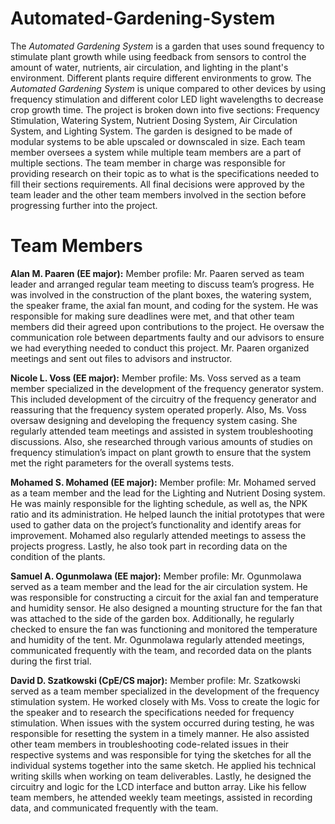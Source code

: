 # Automated-Gardening-System
The _Automated Gardening System_ is a garden that uses sound frequency to stimulate plant growth while using feedback from sensors to control the amount of water, nutrients, air circulation, and lighting in the plant's environment. Different plants require different environments to grow. The _Automated Gardening System_ is unique compared to other devices by using frequency stimulation and different color LED light wavelengths to decrease crop growth time. The project is broken down into five sections: Frequency Stimulation, Watering System, Nutrient Dosing System, Air Circulation System, and Lighting System. The garden is designed to be made of modular systems to be able upscaled or downscaled in size. Each team member oversees a system while multiple team members are a part of multiple sections. The team member in charge was responsible for providing research on their topic as to what is the specifications needed to fill their sections requirements. All final decisions were approved by the team leader and the other team members involved in the section before progressing further into the project.  
# Team Members
**Alan M. Paaren (EE major):**
Member profile: Mr. Paaren served as team leader and arranged regular team meeting to discuss team’s progress. He was involved in the construction of the plant boxes, the watering system, the speaker frame, the axial fan mount, and coding for the system. He was responsible for making sure deadlines were met, and that other team members did their agreed upon contributions to the project. He oversaw the communication role between departments faulty and our advisors to ensure we had everything needed to conduct this project. Mr. Paaren organized meetings and sent out files to advisors and instructor.  

**Nicole L. Voss (EE major):**
Member profile: Ms. Voss served as a team member specialized in the development of the frequency generator system. This included development of the circuitry of the frequency generator and reassuring that the frequency system operated properly. Also, Ms. Voss oversaw designing and developing the frequency system casing. She regularly attended team meetings and assisted in system troubleshooting discussions. Also, she researched through various amounts of studies on frequency stimulation’s impact on plant growth to ensure that the system met the right parameters for the overall systems tests.  

**Mohamed S. Mohamed (EE major):**
Member profile: Mr. Mohamed served as a team member and the lead for the Lighting and Nutrient Dosing system. He was mainly responsible for the lighting schedule, as well as, the NPK ratio and its administration. He helped launch the initial prototypes that were used to gather data on the project’s functionality and identify areas for improvement. Mohamed also regularly attended meetings to assess the projects progress. Lastly, he also took part in recording data on the condition of the plants. 

**Samuel A. Ogunmolawa (EE major):**
Member profile: Mr. Ogunmolawa served as a team member and the lead for the air circulation system. He was responsible for constructing a circuit for the axial fan and temperature and humidity sensor. He also designed a mounting structure for the fan that was attached to the side of the garden box. Additionally, he regularly checked to ensure the fan was functioning and monitored the temperature and humidity of the tent. Mr. Ogunmolawa regularly attended meetings, communicated frequently with the team, and recorded data on the plants during the first trial. 

**David D. Szatkowski (CpE/CS major):**
Member profile: Mr. Szatkowski served as a team member specialized in the development of the frequency stimulation system. He worked closely with Ms. Voss to create the logic for the speaker and to research the specifications needed for frequency stimulation. When issues with the system occurred during testing, he was responsible for resetting the system in a timely manner. He also assisted other team members in troubleshooting code-related issues in their respective systems and was responsible for tying the sketches for all the individual systems together into the same sketch. He applied his technical writing skills when working on team deliverables. Lastly, he designed the circuitry and logic for the LCD interface and button array. Like his fellow team members, he attended weekly team meetings, assisted in recording data, and communicated frequently with the team.  
